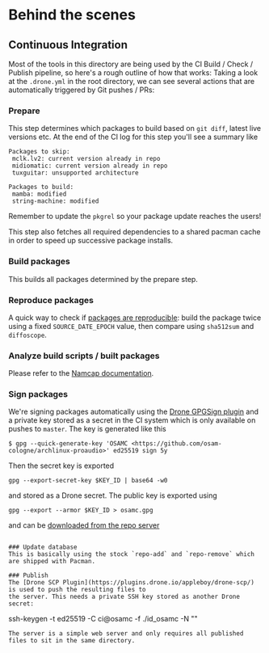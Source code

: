# Behind the scenes

## Continuous Integration

Most of the tools in this directory are being used by the CI Build / Check / Publish pipeline, so here's a rough
outline of how that works:
Taking a look at the `.drone.yml` in the root directory, we can see several actions that are automatically
triggered by Git pushes / PRs:

### Prepare
This step determines which packages to build based on `git diff`, latest live versions etc. At the end of the
CI log for this step you'll see a summary like
```
Packages to skip:
 mclk.lv2: current version already in repo
 midiomatic: current version already in repo
 tuxguitar: unsupported architecture

Packages to build:
 mamba: modified
 string-machine: modified
```
Remember to update the `pkgrel` so your package update reaches the users!

This step also fetches all required dependencies to a shared pacman cache in order to speed up successive
package installs.

### Build packages
This builds all packages determined by the prepare step.

### Reproduce packages
A quick way to check if [packages are reproducible](https://wiki.archlinux.org/title/Reproducible_Builds):
build the package twice using a fixed `SOURCE_DATE_EPOCH` value, then compare using `sha512sum` and
`diffoscope`.

### Analyze build scripts / built packages
Please refer to the [Namcap documentation](https://wiki.archlinux.org/title/Namcap).

### Sign packages
We're signing packages automatically using the [Drone GPGSign plugin](https://plugins.drone.io/drone-plugins/drone-gpgsign/)
and a private key stored as a secret in the CI system which is only available on pushes to `master`.
The key is generated like this
```
$ gpg --quick-generate-key 'OSAMC <https://github.com/osam-cologne/archlinux-proaudio>' ed25519 sign 5y
```
Then the secret key is exported
```
gpg --export-secret-key $KEY_ID | base64 -w0
```
and stored as a Drone secret. The public key is exported using
```
gpg --export --armor $KEY_ID > osamc.gpg
```
and can be [downloaded from the repo server](https://arch.osamc.de/proaudio/osamc.gpg)
```

### Update database
This is basically using the stock `repo-add` and `repo-remove` which are shipped with Pacman.

### Publish
The [Drone SCP Plugin](https://plugins.drone.io/appleboy/drone-scp/) is used to push the resulting files to
the server. This needs a private SSH key stored as another Drone secret:
```
ssh-keygen -t ed25519 -C ci@osamc -f ./id_osamc -N ""
```
The server is a simple web server and only requires all published files to sit in the same directory.
